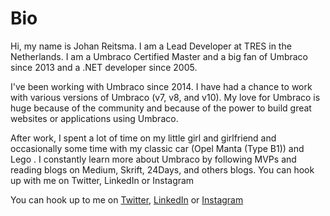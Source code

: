 # Bio
Hi, my name is Johan Reitsma. I am a Lead Developer at TRES in the Netherlands. 
I am a Umbraco Certified Master and a big fan of Umbraco since 2013 and a .NET developer since 2005.

I've been working with Umbraco since 2014. I have had a chance to work with various versions of Umbraco (v7, v8, and v10). 
My love for Umbraco is huge because of the community and because of the power to build great websites or applications using Umbraco.

After work, I spent a lot of time on my little girl and girlfriend and occasionally some time with my classic car (Opel Manta (Type B1)) and Lego .
I constantly learn more about Umbraco by following MVPs and reading   blogs on Medium, Skrift, 24Days, and others blogs.
You can hook up with me on Twitter, LinkedIn or Instagram

You can hook up to me on [Twitter](https://twitter.com/JohanReitsma), [LinkedIn](https://www.linkedin.com/in/johan-reitsma-64b9ba31) or [Instagram](https://www.instagram.com/johanreitsma83/)
